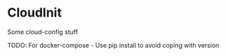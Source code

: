 # CloudInit
Some cloud-config stuff

TODO: For docker-compose - Use pip install to avoid coping with version
